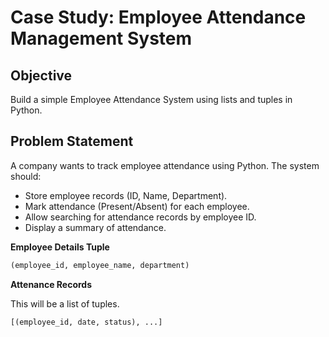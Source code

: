 # Case Study: Employee Attendance Management System

## Objective

Build a simple Employee Attendance System using lists and tuples in Python.

## Problem Statement

A company wants to track employee attendance using Python. The system should:

- Store employee records (ID, Name, Department).
- Mark attendance (Present/Absent) for each employee.
- Allow searching for attendance records by employee ID.
- Display a summary of attendance.

**Employee Details Tuple**

```python
(employee_id, employee_name, department)
```

**Attenance Records**

This will be a list of tuples.
```python
[(employee_id, date, status), ...]
```
